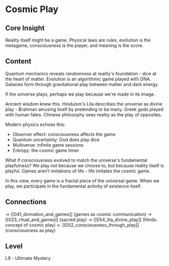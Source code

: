 # Cosmic Play
## Core Insight
Reality itself might be a game. Physical laws are rules, evolution is the metagame, consciousness is the player, and meaning is the score.

## Content
Quantum mechanics reveals randomness at reality's foundation - dice at the heart of matter. Evolution is an algorithmic game played with DNA. Galaxies form through gravitational play between matter and dark energy.

If the universe plays, perhaps we play because we're made in its image.

Ancient wisdom knew this. Hinduism's Lila describes the universe as divine play - Brahman amusing itself by pretending to be many. Greek gods played with human fates. Chinese philosophy sees reality as the play of opposites.

Modern physics echoes this:
- Observer effect: consciousness affects the game
- Quantum uncertainty: God does play dice
- Multiverse: infinite game sessions
- Entropy: the cosmic game timer

What if consciousness evolved to match the universe's fundamental playfulness? We play not because we choose to, but because reality itself is playful. Games aren't imitations of life - life imitates the cosmic game.

In this view, every game is a fractal piece of the universal game. When we play, we participate in the fundamental activity of existence itself.

## Connections
→ [[041_divination_and_games]] (games as cosmic communication)
→ [[023_ritual_and_games]] (sacred play)
→ [[054_lila_divine_play]] (Hindu concept of cosmic play)
← [[052_consciousness_through_play]] (consciousness as play)

## Level
L9 - Ultimate Mystery